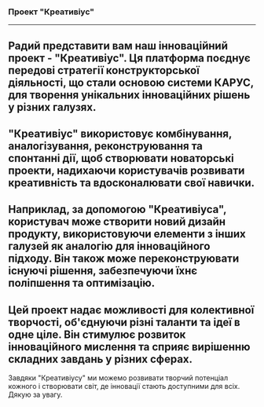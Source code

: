 ### Проект "Креативіус"
---
Радий представити вам наш інноваційний проект - "Креативіус". Ця платформа поєднує передові стратегії конструкторської діяльності, що стали основою системи КАРУС, для творення унікальних інноваційних рішень у різних галузях.
---
"Креативіус" використовує комбінування, аналогізування, реконструювання та спонтанні дії, щоб створювати новаторські проекти, надихаючи користувачів розвивати креативність та вдосконалювати свої навички.
---
Наприклад, за допомогою "Креативіуса", користувач може створити новий дизайн продукту, використовуючи елементи з інших галузей як аналогію для інноваційного підходу. Він також може переконструювати існуючі рішення, забезпечуючи їхнє поліпшення та оптимізацію.
---
Цей проект надає можливості для колективної творчості, об'єднуючи різні таланти та ідеї в одне ціле. Він стимулює розвиток інноваційного мислення та сприяє вирішенню складних завдань у різних сферах.
---
Завдяки "Креативіусу" ми можемо розвивати творчий потенціал кожного і створювати світ, де інновації стають доступними для всіх. Дякую за увагу.

